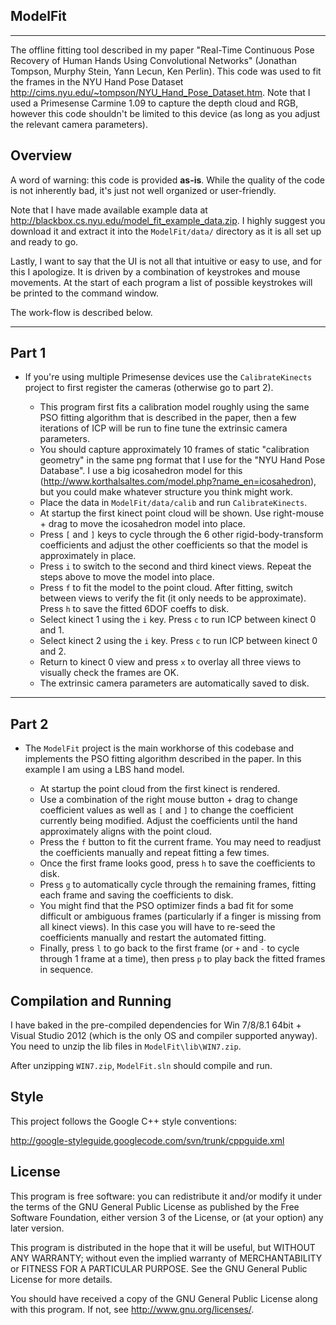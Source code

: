 **ModelFit**
---------
---------
The offline fitting tool described in my paper "Real-Time Continuous Pose Recovery of Human Hands Using
Convolutional Networks" (Jonathan Tompson, Murphy Stein, Yann Lecun, Ken Perlin).  This code was used to fit the frames in the NYU Hand Pose Dataset <http://cims.nyu.edu/~tompson/NYU_Hand_Pose_Dataset.htm>.  Note that I used a Primesense Carmine 1.09 to capture the depth cloud and RGB, however this code shouldn't be limited to this device (as long as you adjust the relevant camera parameters).

**Overview**
--------

A word of warning: this code is provided **as-is**.  While the quality of the code is not inherently bad, it's just not well organized or user-friendly.

Note that I have made available example data at <http://blackbox.cs.nyu.edu/model_fit_example_data.zip>.  I highly suggest you download it and extract it into the ```ModelFit/data/``` directory as it is all set up and ready to go.

Lastly, I want to say that the UI is not all that intuitive or easy to use, and for this I apologize.  It is driven by a combination of keystrokes and mouse movements.  At the start of each program a list of possible keystrokes will be printed to the command window.

The work-flow is described below.  

----------
Part 1
------

* If you're using multiple Primesense devices use the ```CalibrateKinects``` project to first register the cameras (otherwise go to part 2). 

    - This program first fits a calibration model roughly using the same PSO fitting algorithm that is described in the paper, then a few iterations of ICP will be run to fine tune the extrinsic camera parameters.
    - You should capture approximately 10 frames of static "calibration geometry" in the same png format that I use for the "NYU Hand Pose Database". I use a big icosahedron model for this (<http://www.korthalsaltes.com/model.php?name_en=icosahedron>), but you could make whatever structure you think might work. 
    - Place the data in ```ModelFit/data/calib``` and run  ```CalibrateKinects```.
    - At startup the first kinect point cloud will be shown.  Use right-mouse + drag to move the icosahedron model into place.
    - Press ```[``` and ```]``` keys to cycle through the 6 other rigid-body-transform coefficients and adjust the other coefficients so that the model is approximately in place.
    - Press ```i``` to switch to the second and third kinect views.  Repeat the steps above to move the model into place.
    - Press ```f``` to fit the model to the point cloud.  After fitting, switch between views to verify the fit (it only needs to be approximate).  Press ```h``` to save the fitted 6DOF coeffs to disk.
    - Select kinect 1 using the ```i``` key.  Press ```c``` to run ICP between kinect 0 and 1.
    - Select kinect 2 using the ```i``` key.  Press ```c``` to run ICP between kinect 0 and 2.
    - Return to kinect 0 view and press ```x``` to overlay all three views to visually check the frames are OK.
    - The extrinsic camera parameters are automatically saved to disk.
    

----------
Part 2
------

* The ```ModelFit``` project is the main workhorse of this codebase and implements the PSO fitting algorithm described in the paper.  In this example I am using a LBS hand model.

    - At startup the point cloud from the first kinect is rendered.
    - Use a combination of the right mouse button + drag to change coefficient values as well as ```[``` and ```]``` to change the coefficient currently being modified.  Adjust the coefficients until the hand approximately aligns with the point cloud.
    - Press the ```f``` button to fit the current frame.  You may need to readjust the coefficients manually and repeat fitting a few times.
    - Once the first frame looks good, press ```h``` to save the coefficients to disk.
    - Press ```g``` to automatically cycle through the remaining frames, fitting each frame and saving the coefficients to disk.
    - You might find that the PSO optimizer finds a bad fit for some difficult or ambiguous frames (particularly if a finger is missing from all kinect views).  In this case you will have to re-seed the coefficients manually and restart the automated fitting.
    - Finally, press ```l``` to go back to the first frame (or ```+``` and ```-``` to cycle through 1 frame at a time), then press ```p``` to play back the fitted frames in sequence.

**Compilation and Running**
---------------

I have baked in the pre-compiled dependencies for Win 7/8/8.1 64bit + Visual Studio 2012 (which is the only OS and compiler supported anyway).  You need to unzip the lib files in ```ModelFit\lib\WIN7.zip```.

After unzipping ```WIN7.zip```, ```ModelFit.sln``` should compile and run.

**Style**
---------

This project follows the Google C++ style conventions: 

<http://google-styleguide.googlecode.com/svn/trunk/cppguide.xml>

**License**
-----------
This program is free software: you can redistribute it and/or modify
it under the terms of the GNU General Public License as published by
the Free Software Foundation, either version 3 of the License, or
(at your option) any later version.

This program is distributed in the hope that it will be useful,
but WITHOUT ANY WARRANTY; without even the implied warranty of
MERCHANTABILITY or FITNESS FOR A PARTICULAR PURPOSE.  See the
GNU General Public License for more details.

You should have received a copy of the GNU General Public License
along with this program.  If not, see <http://www.gnu.org/licenses/>.
